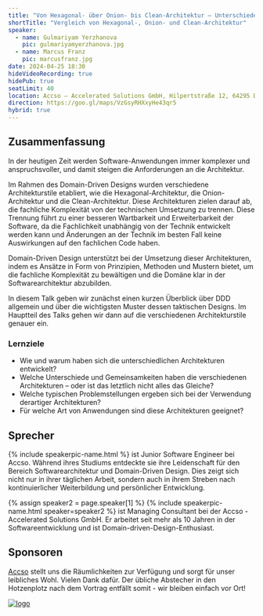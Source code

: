 ```yaml
---
title: "Von Hexagonal- über Onion- bis Clean-Architektur – Unterschiede und Gemeinsamkeiten"
shortTitle: "Vergleich von Hexagonal-, Onion- und Clean-Architektur"
speaker:
  - name: Gulmariyam Yerzhanova
    pic: gulmariyamyerzhanova.jpg
  - name: Marcus Franz
    pic: marcusfranz.jpg
date: 2024-04-25 18:30
hideVideoRecording: true
hidePub: true
seatLimit: 40
location: Accso – Accelerated Solutions GmbH, Hilpertstraße 12, 64295 Darmstadt, der Eingang ist seitlich am Haus (an der Seite der Hausnummer 12b), die Bushaltestelle heißt Hilperstraße (abends leider kaum noch Verkehr), alternativ etwa 20 min Fußweg vom Hauptbahnhof, Parken und Fahrradständer sind hinterm Haus.
direction: https://goo.gl/maps/VzGsyRHXxyHe43qr5
hybrid: true
---
```


## Zusammenfassung

In der heutigen Zeit werden Software-Anwendungen immer komplexer und anspruchsvoller, und damit steigen die Anforderungen an die Architektur.

Im Rahmen des Domain-Driven Designs wurden verschiedene Architekturstile etabliert, wie die Hexagonal-Architektur, die Onion-Architektur und die Clean-Architektur. Diese Architekturen zielen darauf ab, die fachliche Komplexität von der technischen Umsetzung zu trennen. Diese Trennung führt zu einer besseren Wartbarkeit und Erweiterbarkeit der Software, da die Fachlichkeit unabhängig von der Technik entwickelt werden kann und Änderungen an der Technik im besten Fall keine Auswirkungen auf den fachlichen Code haben.

Domain-Driven Design unterstützt bei der Umsetzung dieser Architekturen, indem es Ansätze in Form von Prinzipien, Methoden und Mustern bietet, um die fachliche Komplexität zu bewältigen und die Domäne klar in der Softwarearchitektur abzubilden.

In diesem Talk geben wir zunächst einen kurzen Überblick über DDD allgemein und über die wichtigsten Muster dessen taktischen Designs. Im Hauptteil des Talks gehen wir dann auf die verschiedenen Architekturstile genauer ein.

### Lernziele

* Wie und warum haben sich die unterschiedlichen Architekturen entwickelt?
* Welche Unterschiede und Gemeinsamkeiten haben die verschiedenen Architekturen – oder ist das letztlich nicht alles das Gleiche?
* Welche typischen Problemstellungen ergeben sich bei der Verwendung derartiger Architekturen?
* Für welche Art von Anwendungen sind diese Architekturen geeignet?

## Sprecher

{% include speakerpic-name.html %} ist Junior Software Engineer bei Accso. Während ihres Studiums entdeckte sie ihre Leidenschaft für den Bereich Softwarearchitektur und Domain-Driven Design. Dies zeigt sich nicht nur in ihrer täglichen Arbeit, sondern auch in ihrem Streben nach kontinuierlicher Weiterbildung und persönlicher Entwicklung.

{% assign speaker2 = page.speaker[1] %}
{% include speakerpic-name.html speaker=speaker2 %} ist Managing Consultant bei der Accso - Accelerated Solutions GmbH. Er arbeitet seit mehr als 10 Jahren in der Softwareentwicklung und ist Domain-driven-Design-Enthusiast.

## Sponsoren

[Accso](https://accso.de/) stellt uns die Räumlichkeiten zur Verfügung und sorgt für unser leibliches Wohl. Vielen Dank dafür. Der übliche Abstecher in den Hotzenplotz nach dem Vortrag entfällt somit - wir bleiben einfach vor Ort!

[![logo](/images/sponsors/accso.png)](https://accso.de/) 
